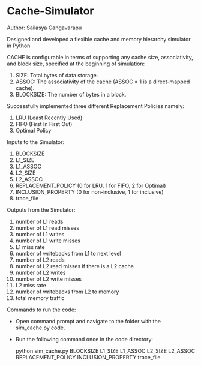 # Cache-Simulator

Author: Sailasya Gangavarapu

Designed and developed a flexible cache and memory hierarchy simulator in Python

CACHE is configurable in terms of supporting any cache size, associativity, and block size, specified at the beginning of simulation:

  1. SIZE: Total bytes of data storage.
  2. ASSOC: The associativity of the cache (ASSOC = 1 is a direct-mapped cache).
  3. BLOCKSIZE: The number of bytes in a block.

Successfully implemented three different Replacement Policies namely:

  1. LRU (Least Recently Used)
  2. FIFO (First In First Out)
  3. Optimal Policy

Inputs to the Simulator:

  1. BLOCKSIZE
  2. L1_SIZE
  3. L1_ASSOC
  4. L2_SIZE
  5. L2_ASSOC
  6. REPLACEMENT_POLICY (0 for LRU, 1 for FIFO, 2 for Optimal)
  7. INCLUSION_PROPERTY (0 for non-inclusive, 1 for inclusive)
  8. trace_file

Outputs from the Simulator:

  1. number of L1 reads
  2. number of L1 read misses
  3. number of L1 writes
  4. number of L1 write misses
  5. L1 miss rate
  6. number of writebacks from L1 to next level
  7. number of L2 reads
  8. number of L2 read misses if there is a L2 cache
  9. number of L2 writes
  10. number of L2 write misses
  11. L2 miss rate
  12. number of writebacks from L2 to memory
  13. total memory traffic

Commands to run the code:

- Open command prompt and navigate to the folder with the sim_cache.py code.

- Run the following command once in the code directory:

    python sim_cache.py BLOCKSIZE L1_SIZE L1_ASSOC L2_SIZE L2_ASSOC REPLACEMENT_POLICY INCLUSION_PROPERTY trace_file
